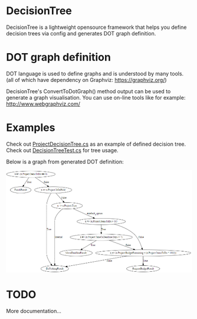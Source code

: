 # DecisionTree

DecisionTree is a lightweight opensource framework that helps you define decision trees via config and generates DOT graph definition.

# DOT graph definition
DOT language is used to define graphs and is understood by many tools.
(all of which have dependency on Graphviz: https://graphviz.org/)

DecisionTree's ConvertToDotGraph() method output can be used to generate a graph visualisation.
You can use on-line tools like for example: http://www.webgraphviz.com/

# Examples
Check out [ProjectDecisionTree.cs](https://github.com/Smrecz/DecisionTree/blob/master/DecisionTree.Tests/Tree/ProjectDecisionTree.cs) as an example of defined decision tree.
Check out [DecisionTreeTest.cs](https://github.com/Smrecz/DecisionTree/blob/master/DecisionTree.Tests/DecisionTreeTest.cs) for tree usage.

Below is a graph from generated DOT definition:

![ProjectDecisionTree Graph](https://github.com/Smrecz/DecisionTree/blob/master/ProjectDecisionTree.png)

# TODO
More documentation...
